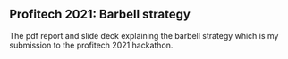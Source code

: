 ## Profitech 2021: Barbell strategy 
The pdf report and slide deck explaining the barbell strategy which is my submission to the profitech 2021 hackathon. 
